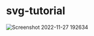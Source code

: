 # svg-tutorial
![Screenshot 2022-11-27 192634](https://user-images.githubusercontent.com/48369328/204150527-7298ce36-7749-4e4b-8fad-088aeecbcad3.png)
